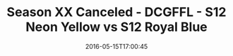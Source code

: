 ---
title: Season XX Canceled - DCGFFL - S12 Neon Yellow vs S12 Royal Blue
teams-score:
- team: _teams/s12-neon-yellow.md
  score:
- team: _teams/s12-royal-blue.md
  score: 20
mvp: ''
game-ball: ''
season: 12
week:
date: '2016-05-15T17:00:45'
pageid: season-12-playoffs-may-15-2016-4187-vs-4182
---